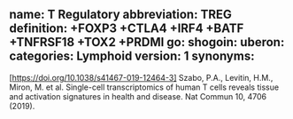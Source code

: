 name: T Regulatory
abbreviation: TREG
definition: +FOXP3 +CTLA4 +IRF4 +BATF +TNFRSF18 +TOX2 +PRDMI
go: 
shogoin: 
uberon: 
categories: Lymphoid
version: 1 
synonyms:
---

[https://doi.org/10.1038/s41467-019-12464-3] Szabo, P.A., Levitin, H.M., Miron, M. et al. Single-cell transcriptomics of human T cells reveals tissue and activation signatures in health and disease. Nat Commun 10, 4706 (2019). 
